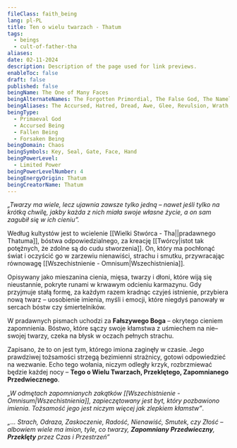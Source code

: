 ```yaml
---
fileClass: faith_being
lang: pl-PL
title: Ten o wielu twarzach - Thatum
tags:
  - beings
  - cult-of-father-tha
aliases: 
date: 02-11-2024
description: Description of the page used for link previews.
enableToc: false
draft: false
published: false
beingName: The One of Many Faces
beingAlternateNames: The Forgotten Primordial, The False God, The Nameless One, The Devourer of Identity, The Lurker in the Veil, The Shadow of Creation, The Whisper of Lies
beingAliases: The Accursed, Hatred, Dread, Awe, Glee, Revulsion, Wrath, Malice, Torment, Hollow
beingType:
  - Primaeval God
  - Accursed Being
  - Fallen Being
  - Forsaken Being
beingDomain: Chaos
beingSymbols: Key, Seal, Gate, Face, Hand
beingPowerLevel:
  - Limited Power
beingPowerLevelNumber: 4
beingEnergyOrigin: Thatum
beingCreatorName: Thatum
---
```

*„Twarzy ma wiele, lecz ujawnia zawsze tylko jedną – nawet jeśli tylko na krótką chwilę, jakby każda z nich miała swoje własne życie, a on sam zagubił się w ich cieniu”.*

Według kultystów jest to wcielenie [[Wielki Stwórca - Tha||pradawnego Thatuma]], bóstwa odpowiedzialnego, za kreację [[Twórcy|istot tak potężnych, że zdolne są do cudu stworzenia]]. On, który ma pochłonąć świat i oczyścić go w zarzewiu nienawiści, strachu i smutku, przywracając równowagę [[Wszechistnienie - Omnisum|Wszechistnienia]].

Opisywany jako mieszanina cienia, mięsa, twarzy i dłoni, które wiją się nieustannie, pokryte runami w krwawym odcieniu karmazynu.
Gdy przyjmuje stałą formę, za każdym razem kradnąc czyjeś istnienie, przybiera nową twarz – uosobienie imienia, myśli i emocji, które niegdyś panowały w sercach bóstw czy śmiertelników. 

W pradawnych pismach uchodzi za **Fałszywego Boga** – okrytego cieniem zapomnienia. Bóstwo, które sączy swoje kłamstwa z uśmiechem na nie–swojej twarzy, czeka na błysk w oczach pełnych strachu.

Zapisano, że to on jest tym, którego imiona zaginęły w czasie. Jego prawdziwej tożsamości strzegą bezimienni strażnicy, gotowi odpowiedzieć na wezwanie. Echo tego wołania, niczym odległy krzyk, rozbrzmiewać będzie każdej nocy – **Tego o Wielu Twarzach, Przeklętego, Zapomnianego Przedwiecznego**.

*„W odmętach zapomnianych zakątków [[Wszechistnienie - Omnisum|Wszechistnienia]], zapieczętowany jest byt, który pozbawiono imienia. Tożsamość jego jest niczym więcej jak zlepkiem kłamstw”*.

*„… Strach, Odraza, Zaskoczenie, Radość, Nienawiść, Smutek, czy Złość – albowiem wiele ma imion, tyle, co twarzy, **Zapomniany Przedwieczny**, **Przeklęty** przez Czas i Przestrzeń”*
